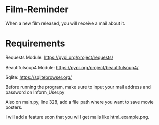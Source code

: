 # Film-Reminder
When a new film released, you will receive a mail about it.

# Requirements
Requests Module: https://pypi.org/project/requests/

Beautifulsoup4 Module: https://pypi.org/project/beautifulsoup4/

Sqlite: https://sqlitebrowser.org/

Before running the program, make sure to input your mail address and password on Inform_User.py

Also on main.py, line 328, add a file path where you want to save movie posters.

I will add a feature soon that you will get mails like html_example.png. 
